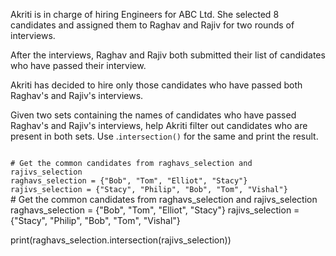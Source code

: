 Akriti is in charge of hiring Engineers for ABC Ltd. She selected 8 candidates and assigned them to Raghav and Rajiv for two rounds of interviews.

After the interviews, Raghav and Rajiv both submitted their list of candidates who have passed their interview.

Akriti has decided to hire only those candidates who have passed both Raghav's and Rajiv's interviews.

Given two sets containing the names of candidates who have passed Raghav's and Rajiv's interviews, help Akriti filter out candidates who are present in both sets. Use .`intersection()` for the same and print the result.

<Editor lang="python" type="exercise">
<code>
# Get the common candidates from raghavs_selection and rajivs_selection
raghavs_selection = {"Bob", "Tom", "Elliot", "Stacy"}
rajivs_selection = {"Stacy", "Philip", "Bob", "Tom", "Vishal"}
</code>

<solution>
# Get the common candidates from raghavs_selection and rajivs_selection
raghavs_selection = {"Bob", "Tom", "Elliot", "Stacy"}
rajivs_selection = {"Stacy", "Philip", "Bob", "Tom", "Vishal"}

print(raghavs_selection.intersection(rajivs_selection))
</solution>
</Editor>